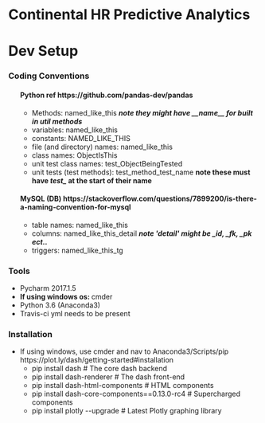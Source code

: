<!DOCTYPE html>
<html lang="en">
<head>
    <meta charset="UTF-8">
    
</head>
<body>
<h1>Continental HR Predictive Analytics

<h1>Dev Setup</h1>
<h3>Coding Conventions</h3>
<ul>
    <h4>Python ref <a>https://github.com/pandas-dev/pandas</a></h4>
    <ul>
        <li>Methods: named_like_this <b><i>note they might have __name__ for built in util methods</i></b>
        <li>variables: named_like_this
        <li>constants: NAMED_LIKE_THIS
        <li>file (and directory) names: named_like_this
        <li>class names: ObjectIsThis</li>
        <li>unit test class names: test_ObjectBeingTested
        <li>unit tests (test methods): test_method_test_name <b>note these must have <i>test_</i> at the start of their name</b>
    </ul>
    <h4>MySQL (DB) <a>https://stackoverflow.com/questions/7899200/is-there-a-naming-convention-for-mysql</a></h4>
        <ul>
        <li>table names: named_like_this
        <li>columns: named_like_this_detail <b><i>note 'detail' might be _id, _fk, _pk ect..</i></b>
        <li>triggers: named_like_this_tg
    </ul>
</ul>
<h3>Tools</h3>
<ul>
    <li>Pycharm 2017.1.5</li>
    <li><b>If using windows os: </b> cmder</li>
    <li>Python 3.6 (Anaconda3)</li>
    <li>Travis-ci yml needs to be present</li>
</ul>

<h3>Installation</h3>
<ul>
    <li>
        If using windows, use cmder and nav to Anaconda3/Scripts/pip
        <a>https://plot.ly/dash/getting-started#installation</a>
        <ul>
        <li>
        pip install dash  # The core dash backend
        <li>
        pip install dash-renderer # The dash front-end
        <li>
        pip install dash-html-components # HTML components
        <li>
        pip install dash-core-components==0.13.0-rc4  # Supercharged components
        <li>
        pip install plotly --upgrade  # Latest Plotly graphing library
    </li>
</ul>

</body>
</html>
